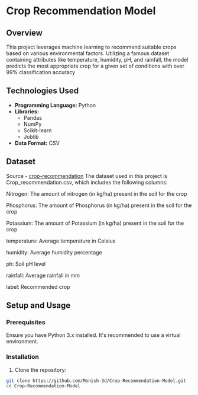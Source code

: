 # Crop Recommendation Model

## Overview

This project leverages machine learning to recommend suitable crops based on various environmental factors. Utilizing a famous dataset containing attributes like temperature, humidity, pH, and rainfall, the model predicts the most appropriate crop for a given set of conditions with over 99% classification accuracy

##  Technologies Used

- **Programming Language:** Python
- **Libraries:**
  - Pandas
  - NumPy
  - Scikit-learn
  - Joblib
- **Data Format:** CSV

## Dataset
Source - [crop-recommendation](https://www.kaggle.com/datasets/aksahaha/crop-recommendation/data)
The dataset used in this project is Crop_recommendation.csv, which includes the following columns:

Nitrogen: The amount of nitrogen (in kg/ha) present in the soil for the crop

Phosphorus: The amount of Phosphorus (in kg/ha) present in the soil for the crop

Potassium: The amount of Potassium (in kg/ha) present in the soil for the crop

temperature: Average temperature in Celsius

humidity: Average humidity percentage

ph: Soil pH level

rainfall: Average rainfall in mm

label: Recommended crop

## Setup and Usage

### Prerequisites

Ensure you have Python 3.x installed. It's recommended to use a virtual environment.

### Installation

1. Clone the repository:

```bash
git clone https://github.com/Monish-3d/Crop-Recommendation-Model.git
cd Crop-Recommendation-Model


